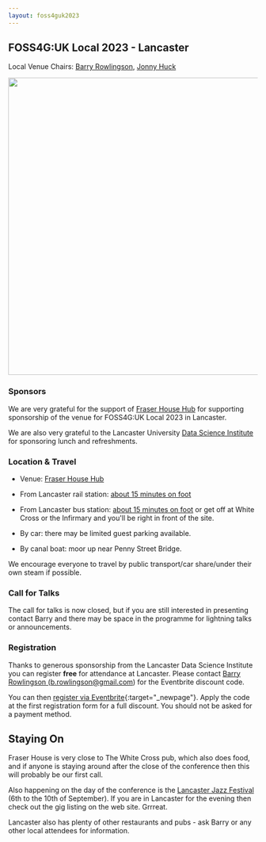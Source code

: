 ```yaml
---
layout: foss4guk2023
---
```


## FOSS4G:UK Local 2023 - Lancaster

Local Venue Chairs: [Barry Rowlingson](https://barry.rowlingson.com/contact.html), [Jonny Huck](https://jonnyhuck.co.uk/)

<img src="images/fraser_house_hub.jpg" width="600" align="middle">

### Sponsors

We are very grateful for the support of [Fraser House Hub](https://fraserhousehub.co.uk) for supporting sponsorship of the venue for FOSS4G:UK Local 2023 in Lancaster. <br>

We are also very grateful to the Lancaster University [Data Science Institute](https://www.lancaster.ac.uk/dsi/) for sponsoring 
lunch and refreshments.<br>

### Location & Travel

* Venue: [Fraser House Hub](https://www.openstreetmap.org/#map=19/54.04438/-2.79759)

* From Lancaster rail station: [about 15 minutes on foot](https://www.openstreetmap.org/directions?engine=fossgis_valhalla_foot&route=54.0481%2C-2.8073%3B54.0444%2C-2.7976#map=16/54.0464/-2.8025)

* From Lancaster bus station: [about 15 minutes on foot](https://www.openstreetmap.org/directions?engine=fossgis_valhalla_foot&route=54.0505%2C-2.8007%3B54.0444%2C-2.7976#map=18/54.05002/-2.80047) or get off at White Cross or the Infirmary and you'll be right in front of 
the site.

* By car: there may be limited guest parking available.

* By canal boat: moor up near Penny Street Bridge.


We encourage everyone to travel by public transport/car share/under their own steam if possible.


### Call for Talks

The call for talks is now closed, but if you are still interested in presenting contact Barry and
there may be space in the programme for lightning talks or announcements.


### Registration


Thanks to generous sponsorship from the Lancaster Data Science Institute you can register **free** for
attendance at Lancaster.
Please contact <a href="mailto:b.rowlingson@gmail.com">Barry Rowlingson (b.rowlingson@gmail.com)</a> for the Eventbrite discount code.

You can then [register via Eventbrite](https://www.eventbrite.co.uk/e/foss4g-uk-local-2023-tickets-663598610307){:target="_newpage"}.
Apply the code at the first registration form for a full discount. You should not be asked for a payment method.

## Staying On

Fraser House is very close to The White Cross pub, which also does food, and if anyone is staying around after
the close of the conference then this will probably be our first call.

Also happening on the day of the conference
is the [Lancaster Jazz Festival](https://www.lancasterjazz.com/2023-festival/) 
(6th to the 10th of September). If you are in Lancaster for the evening then check
out the gig listing on the web site. Grrreat.

Lancaster also has plenty of other restaurants and pubs - ask Barry or any other local
attendees for information.



